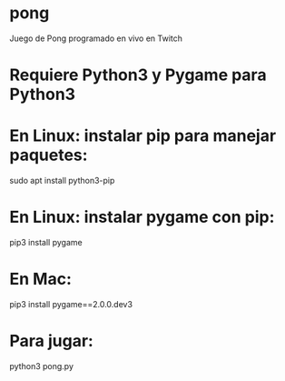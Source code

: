 # pong
Juego de Pong programado en vivo en Twitch

# Requiere Python3 y Pygame para Python3
# En Linux: instalar pip para manejar paquetes:
sudo apt install python3-pip
# En Linux: instalar pygame con pip:
pip3 install pygame
# En Mac:
pip3 install pygame==2.0.0.dev3

# Para jugar:
python3 pong.py
